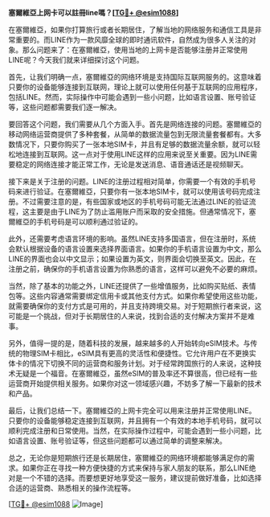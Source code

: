 **塞爾維亞上网卡可以註冊line嗎？[[TG💪+ @esim1088](https://t.me/s/esim1088)]**

在塞爾維亞，如果你打算旅行或者长期居住，了解当地的网络服务和通信工具是非常重要的。而LINE作为一款风靡全球的即时通讯软件，自然成为很多人关注的对象。那么问题来了：在塞爾維亞，使用当地的上网卡是否能够注册并正常使用LINE呢？今天我们就来详细探讨这个问题。

首先，让我们明确一点，塞爾維亞的网络环境是支持国际互联网服务的。这意味着只要你的设备能够连接到互联网，理论上就可以使用任何基于互联网的应用程序，包括LINE。然而，实际操作中可能会遇到一些小问题，比如语言设置、账号验证等，这些问题都需要我们逐一解决。

要回答这个问题，我们需要从几个方面入手。首先是网络连接的问题。塞爾維亞的移动网络运营商提供了多种套餐，从简单的数据流量包到无限流量套餐都有。大多数情况下，只要你购买了一张本地SIM卡，并且有足够的数据流量余额，就可以轻松地连接到互联网。这一点对于使用LINE这样的应用来说至关重要。因为LINE需要稳定的网络连接才能正常工作，无论是发送消息、语音通话还是视频聊天。

接下来是关于注册的问题。LINE的注册过程相对简单，你需要一个有效的手机号码来进行验证。在塞爾維亞，只要你有一张本地SIM卡，就可以使用该号码完成注册。不过需要注意的是，有些国家或地区的手机号码可能无法通过LINE的验证流程，这主要是由于LINE为了防止滥用账户而采取的安全措施。但通常情况下，塞爾維亞的手机号码是可以顺利通过验证的。

此外，还需要考虑语言环境的影响。虽然LINE支持多国语言，但在注册时，系统会默认根据设备的语言设置来选择界面语言。如果你的手机语言设置为中文，那么LINE的界面也会以中文显示；如果设置为英文，则界面会切换至英文。因此，在注册之前，确保你的手机语言设置为你熟悉的语言，这样可以避免不必要的麻烦。

当然，除了基本的功能之外，LINE还提供了一些增值服务，比如购买贴纸、表情包等。这些内容通常需要绑定信用卡或其他支付方式。如果你希望使用这些功能，就需要确保你的支付方式是可用的，并且支持跨境交易。对于短期旅行者来说，这可能是一个挑战，但对于长期居住的人来说，找到合适的支付解决方案并不是难事。

另外，值得一提的是，随着科技的发展，越来越多的人开始转向eSIM技术。与传统的物理SIM卡相比，eSIM具有更高的灵活性和便捷性。它允许用户在不更换实体卡的情况下切换不同的运营商和服务计划。对于经常跨国旅行的人来说，这种技术无疑是一个福音。在塞爾維亞，虽然eSIM的普及率还不算很高，但已经有一些运营商开始提供相关服务。如果你对这一领域感兴趣，不妨多了解一下最新的技术和产品。

最后，让我们总结一下。塞爾維亞的上网卡完全可以用来注册并正常使用LINE。只要你的设备能够稳定连接到互联网，并且拥有一个有效的本地手机号码，就可以顺利完成注册和日常使用。当然，在实际操作过程中，可能会遇到一些小问题，比如语言设置、账号验证等，但这些问题都可以通过简单的调整来解决。

总之，无论你是短期旅行还是长期居住，塞爾維亞的网络环境都能够满足你的需求。如果你正在寻找一种方便快捷的方式来保持与家人朋友的联系，那么LINE绝对是一个不错的选择。而要想更好地享受这一服务，建议提前做好准备，比如选择合适的运营商、熟悉相关的操作流程等。

[[TG💪+ @esim1088](https://t.me/s/esim1088) ![Image](https://i.postimg.cc/4NQfJmqS/Snipaste-2025-05-13-00-14-12.png)]